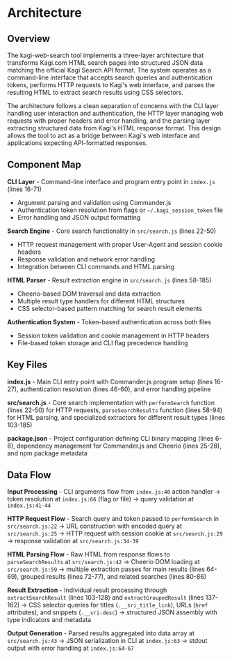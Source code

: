 <!-- Generated: 2025-08-02T23:59:27+02:00 -->

# Architecture

## Overview

The kagi-web-search tool implements a three-layer architecture that transforms Kagi.com HTML search pages into structured JSON data matching the official Kagi Search API format. The system operates as a command-line interface that accepts search queries and authentication tokens, performs HTTP requests to Kagi's web interface, and parses the resulting HTML to extract search results using CSS selectors.

The architecture follows a clean separation of concerns with the CLI layer handling user interaction and authentication, the HTTP layer managing web requests with proper headers and error handling, and the parsing layer extracting structured data from Kagi's HTML response format. This design allows the tool to act as a bridge between Kagi's web interface and applications expecting API-formatted responses.

## Component Map

**CLI Layer** - Command-line interface and program entry point in `index.js` (lines 16-71)
- Argument parsing and validation using Commander.js
- Authentication token resolution from flags or `~/.kagi_session_token` file
- Error handling and JSON output formatting

**Search Engine** - Core search functionality in `src/search.js` (lines 22-50)
- HTTP request management with proper User-Agent and session cookie headers
- Response validation and network error handling
- Integration between CLI commands and HTML parsing

**HTML Parser** - Result extraction engine in `src/search.js` (lines 58-185)
- Cheerio-based DOM traversal and data extraction
- Multiple result type handlers for different HTML structures
- CSS selector-based pattern matching for search result elements

**Authentication System** - Token-based authentication across both files
- Session token validation and cookie management in HTTP headers
- File-based token storage and CLI flag precedence handling

## Key Files

**index.js** - Main CLI entry point with Commander.js program setup (lines 16-27), authentication resolution (lines 46-60), and error handling pipeline

**src/search.js** - Core search implementation with `performSearch` function (lines 22-50) for HTTP requests, `parseSearchResults` function (lines 58-94) for HTML parsing, and specialized extractors for different result types (lines 103-185)

**package.json** - Project configuration defining CLI binary mapping (lines 6-8), dependency management for Commander.js and Cheerio (lines 25-28), and npm package metadata

## Data Flow

**Input Processing** - CLI arguments flow from `index.js:40` action handler → token resolution at `index.js:66` (flag or file) → query validation at `index.js:41-44`

**HTTP Request Flow** - Search query and token passed to `performSearch` in `src/search.js:22` → URL construction with encoded query at `src/search.js:25` → HTTP request with session cookie at `src/search.js:29` → response validation at `src/search.js:34-39`

**HTML Parsing Flow** - Raw HTML from response flows to `parseSearchResults` at `src/search.js:42` → Cheerio DOM loading at `src/search.js:59` → multiple extraction passes for main results (lines 64-69), grouped results (lines 72-77), and related searches (lines 80-86)

**Result Extraction** - Individual result processing through `extractSearchResult` (lines 103-128) and `extractGroupedResult` (lines 137-162) → CSS selector queries for titles (`.__sri_title_link`), URLs (`href` attributes), and snippets (`.__sri-desc`) → structured JSON assembly with type indicators and metadata

**Output Generation** - Parsed results aggregated into data array at `src/search.js:43` → JSON serialization in CLI at `index.js:63` → stdout output with error handling at `index.js:64-67`